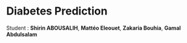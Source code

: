 # Diabetes Prediction

Student : **Shirin ABOUSALIH**, **Mattéo Eleouet**, **Zakaria Bouhia**, **Gamal Abdulsalam**

